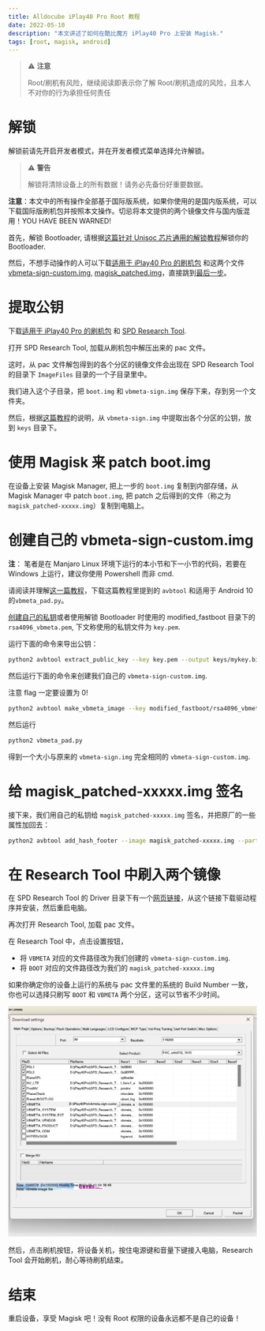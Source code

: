 ```yaml
---
title: Alldocube iPlay40 Pro Root 教程
date: 2022-05-10
description: "本文讲述了如何在酷比魔方 iPlay40 Pro 上安装 Magisk."
tags: [root, magisk, android]
---
```


> :warning: **注意**
>
> Root/刷机有风险，继续阅读即表示你了解 Root/刷机造成的风险，且本人不对你的行为承担任何责任

# 解锁

解锁前请先开启开发者模式，并在开发者模式菜单选择允许解锁。

> :warning: **警告**
>
> 解锁将清除设备上的所有数据！请务必先备份好重要数据。

**注意**：本文中的所有操作全部基于国际版系统，如果你使用的是国内版系统，可以下载国际版刷机包并按照本文操作。切忌将本文提供的两个镜像文件与国内版混用！YOU HAVE BEEN WARNED!

首先，解锁 Bootloader, 请根据[这篇针对 Unisoc 芯片通用的解锁教程](https://www.hovatek.com/forum/thread-32287.html)解锁你的 Bootloader.

然后，不想手动操作的人可以下载[适用于 iPlay40 Pro 的刷机包](https://www.alldocube.com/en/firmware/alldocube-iplay40ht1020h-firmware-download/)
和这两个文件 [vbmeta-sign-custom.img](https://drive.google.com/file/d/1SHhoZmaatZSH1x0zCseLL2KSlyjax0Ig/view?usp=sharing), [magisk_patched.img](https://drive.google.com/file/d/1S_ZLmTNtbXNYAKXMKIPTXKfxWeuTUOON/view?usp=sharing)，直接跳到[最后一步](#在-research-tool-中刷入两个镜像)。

# 提取公钥

下载[适用于 iPlay40 Pro 的刷机包](https://www.alldocube.com/en/firmware/alldocube-iplay40ht1020h-firmware-download/)
和 [SPD Research Tool](https://spdflashtool.com/category/research-tool).

打开 SPD Research Tool, 加载从刷机包中解压出来的 pac 文件。

这时，从 pac 文件解包得到的各个分区的镜像文件会出现在 SPD Research Tool 的目录下 `ImageFiles` 目录的一个子目录里中。

我们进入这个子目录，把 `boot.img` 和 `vbmeta-sign.img` 保存下来，存到另一个文件夹。

然后，根据[这篇教程](https://www.hovatek.com/forum/thread-32667.html)的说明，从 `vbmeta-sign.img` 中提取出各个分区的公钥，放到 `keys` 目录下。

# 使用 Magisk 来 patch boot.img

在设备上安装 Magisk Manager, 把上一步的 `boot.img` 复制到内部存储，从 Magisk Manager 中 patch `boot.img`, 把 patch
之后得到的文件（称之为`magisk_patched-xxxxx.img`）复制到电脑上。

# 创建自己的 vbmeta-sign-custom.img

**注**： 笔者是在 Manjaro Linux 环境下运行的本小节和下一小节的代码，若要在 Windows 上运行，建议你使用 Powershell 而非 cmd.

请阅读并理解[这一篇教程](https://www.hovatek.com/forum/thread-32664.html)，下载这篇教程里提到的 `avbtool` 和适用于 Android 10 的`vbmeta_pad.py`。

[创建自己的私钥](https://www.hovatek.com/forum/thread-32662.html)或者使用解锁 Bootloader 时使用的 modified_fastboot
目录下的 `rsa4096_vbmeta.pem`, 下文称使用的私钥文件为 `key.pem`.

运行下面的命令来导出公钥：

```sh
python2 avbtool extract_public_key --key key.pem --output keys/mykey.bin
```

然后运行下面的命令来创建我们自己的 `vbmeta-sign-custom.img`.

注意 flag 一定要设置为 0!

```sh
python2 avbtool make_vbmeta_image --key modified_fastboot/rsa4096_vbmeta.pem --algorithm SHA256_RSA4096 --flag 0 --chain_partition boot:1:keys/mykey.bin --chain_partition dtbo:6:keys/dtbo.key --chain_partition socko:13:keys/socko.key --chain_partition odmko:14:keys/odmko.key --chain_partition vbmeta_system:2:keys/vbmeta_system.key --chain_partition vbmeta_system_ext:3:keys/vbmeta_system_ext.key --chain_partition vbmeta_vendor:4:keys/vbmeta_vendor.key --chain_partition vbmeta_product:5:keys/vbmeta_product.key --chain_partition l_modem:7:keys/l_modem.key --chain_partition l_ldsp:8:keys/l_ldsp.key --chain_partition l_gdsp:9:keys/l_gdsp.key --chain_partition pm_sys:10:keys/pm_sys.key --chain_partition l_agdsp:11:keys/l_agdsp.key --chain_partition l_cdsp:12:keys/l_cdsp.key --padding_size 20480 --output vbmeta-sign-custom.img
```

然后运行

```sh
python2 vbmeta_pad.py
```

得到一个大小与原来的 `vbmeta-sign.img` 完全相同的 `vbmeta-sign-custom.img`.

# 给 magisk_patched-xxxxx.img 签名

接下来，我们用自己的私钥给 `magisk_patched-xxxxx.img` 签名，并把原厂的一些属性加回去：

```sh
python2 avbtool add_hash_footer --image magisk_patched-xxxxx.img --partition_name boot --partition_size 67108864 --key key.pem --algorithm SHA256_RSA4096 --prop com.android.build.boot.fingerprint:Alldocube/iPlay_40H/T1020H:11/RP1A.201005.001/8688:user/release-keys --prop com.android.build.boot.os_version:11
```

# 在 Research Tool 中刷入两个镜像

在 SPD Research Tool 的 Driver 目录下有一个[网页链接](https://androiddatahost.com/gzn5n
)，从这个链接下载驱动程序并安装，然后重启电脑。

再次打开 Research Tool, 加载 pac 文件。

在 Research Tool 中，点击设置按钮，

- 将 `VBMETA` 对应的文件路径改为我们创建的 `vbmeta-sign-custom.img`.
- 将 `BOOT` 对应的文件路径改为我们的 `magisk_patched-xxxxx.img`

如果你确定你的设备上运行的系统与 pac 文件里的系统的 Build Number 一致，你也可以选择只刷写 `BOOT` 和 `VBMETA` 两个分区，这可以节省不少时间。

![image-20220510093918496](image.png)

然后，点击刷机按钮，将设备关机，按住电源键和音量下键接入电脑，Research Tool 会开始刷机，耐心等待刷机结束。

# 结束

重启设备，享受 Magisk 吧！没有 Root 权限的设备永远都不是自己的设备！
